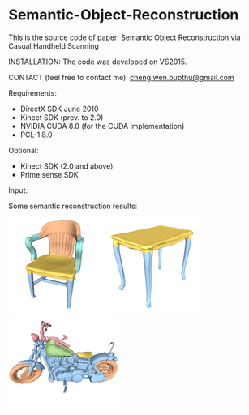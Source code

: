 # Semantic-Object-Reconstruction
This is the source code of paper: Semantic Object Reconstruction via Casual Handheld Scanning

INSTALLATION:
The code was developed on VS2015.

CONTACT (feel free to contact me):
cheng.wen.bupthu@gmail.com

Requirements:
- DirectX SDK June 2010
- Kinect SDK (prev. to 2.0)
- NVIDIA CUDA 8.0 (for the CUDA implementation)
- PCL-1.8.0

Optional:
- Kinect SDK (2.0 and above)
- Prime sense SDK

Input:  

Some semantic reconstruction results:

<div align="left">
<img src="DepthSensingLabel/SR_Chair.png" height="187" width="187" >
<img src="DepthSensingLabel/SR_Table.png" height="187" width="187" >
<img src="DepthSensingLabel/SR_Motorcycle.png" height="187" width="219" >
 </div>
